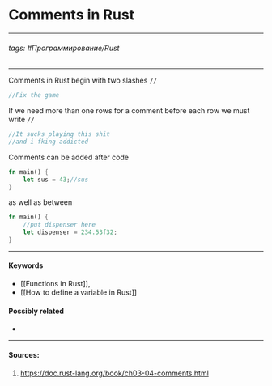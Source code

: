 # Comments in Rust
***
###### tags: #Программирование/Rust 
***
Comments in Rust begin with two slashes `//`
```rust
//Fix the game
```
If we need more than one rows for a comment before each row we must write `//`
```rust
//It sucks playing this shit
//and i fking addicted
```
Comments can be added after code
```rust
fn main() {
	let sus = 43;//sus
}
```
as well as between
```rust
fn main() {
	//put dispenser here
	let dispenser = 234.53f32;
}
```
***
#### Keywords
- [[Functions in Rust]],
- [[How to define a variable in Rust]]
#### Possibly related
- 
***
#### Sources:
1. https://doc.rust-lang.org/book/ch03-04-comments.html